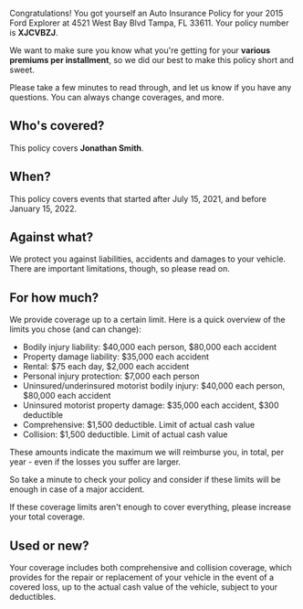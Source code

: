 Congratulations! You got yourself an Auto Insurance Policy for your 2015 Ford Explorer at 4521 West Bay Blvd Tampa, FL 33611. Your policy number is **XJCVBZJ**.

We want to make sure you know what you're getting for your **various premiums per installment**, so we did our best to make this policy short and sweet.

Please take a few minutes to read through, and let us know if you have any questions. You can always change coverages, and more.

## Who's covered?
This policy covers **Jonathan Smith**.

## When?
This policy covers events that started after July 15, 2021, and before January 15, 2022.

## Against what?
We protect you against liabilities, accidents and damages to your vehicle. There are important limitations, though, so please read on.

## For how much?
We provide coverage up to a certain limit. Here is a quick overview of the limits you chose (and can change):

- Bodily injury liability: $40,000 each person, $80,000 each accident
- Property damage liability: $35,000 each accident
- Rental: $75 each day, $2,000 each accident
- Personal injury protection: $7,000 each person
- Uninsured/underinsured motorist bodily injury: $40,000 each person, $80,000 each accident
- Uninsured motorist property damage: $35,000 each accident, $300 deductible
- Comprehensive: $1,500 deductible. Limit of actual cash value
- Collision: $1,500 deductible. Limit of actual cash value

These amounts indicate the maximum we will reimburse you, in total, per year - even if the losses you suffer are larger.

So take a minute to check your policy and consider if these limits will be enough in case of a major accident.

If these coverage limits aren't enough to cover everything, please increase your total coverage.

## Used or new?
Your coverage includes both comprehensive and collision coverage, which provides for the repair or replacement of your vehicle in the event of a covered loss, up to the actual cash value of the vehicle, subject to your deductibles.